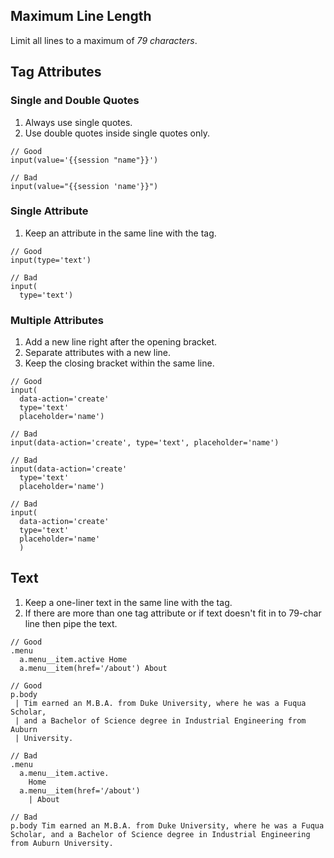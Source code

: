 ## Maximum Line Length

Limit all lines to a maximum of *79 characters*.

## Tag Attributes

### Single and Double Quotes

1. Always use single quotes.
2. Use double quotes inside single quotes only.

```jade
// Good
input(value='{{session "name"}}')

// Bad
input(value="{{session 'name'}}")
```

### Single Attribute

1. Keep an attribute in the same line with the tag.

```jade
// Good
input(type='text')

// Bad
input(
  type='text')
```

### Multiple Attributes

1. Add a new line right after the opening bracket.
2. Separate attributes with a new line.
3. Keep the closing bracket within the same line.

```jade
// Good
input(
  data-action='create'
  type='text'
  placeholder='name')

// Bad
input(data-action='create', type='text', placeholder='name')

// Bad
input(data-action='create'
  type='text'
  placeholder='name')

// Bad
input(
  data-action='create'
  type='text'
  placeholder='name'
  )
```

## Text

1. Keep a one-liner text in the same line with the tag.
2. If there are more than one tag attribute or if text doesn't fit in to 79-char line
then pipe the text.

```jade
// Good
.menu
  a.menu__item.active Home
  a.menu__item(href='/about') About

// Good
p.body
 | Tim earned an M.B.A. from Duke University, where he was a Fuqua Scholar, 
 | and a Bachelor of Science degree in Industrial Engineering from Auburn
 | University.

// Bad
.menu
  a.menu__item.active.
    Home
  a.menu__item(href='/about') 
    | About

// Bad
p.body Tim earned an M.B.A. from Duke University, where he was a Fuqua Scholar, and a Bachelor of Science degree in Industrial Engineering from Auburn University.
```